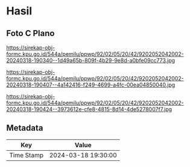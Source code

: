 # Hasil

## Foto C Plano

https://sirekap-obj-formc.kpu.go.id/544a/pemilu/ppwp/92/02/05/20/42/9202052042002-20240318-190340--1d49a65b-809f-4b29-9e8d-a0bfe09cc773.jpg

https://sirekap-obj-formc.kpu.go.id/544a/pemilu/ppwp/92/02/05/20/42/9202052042002-20240318-190407--4a142416-f249-4699-a4fc-00ea04850040.jpg

https://sirekap-obj-formc.kpu.go.id/544a/pemilu/ppwp/92/02/05/20/42/9202052042002-20240318-190424--3973612e-cfe8-4815-8d14-4de5278007f7.jpg


## Metadata

| Key        | Value               |
| ---------- | ------------------- |
| Time Stamp | 2024-03-18 19:30:00 |



